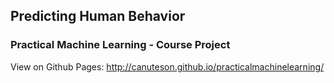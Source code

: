 ## Predicting Human Behavior

### Practical Machine Learning - Course Project

View on Github Pages:
http://canuteson.github.io/practicalmachinelearning/
